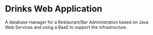 # Drinks Web Application

A database manager for a Restaurant/Bar Administration based on Java Web Services and using a BaaS to support the infrastructure.
